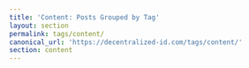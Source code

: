 ```yaml
---
title: 'Content: Posts Grouped by Tag'
layout: section
permalink: tags/content/
canonical_url: 'https://decentralized-id.com/tags/content/'
section: content
---
```

